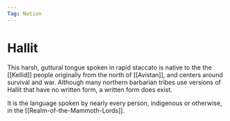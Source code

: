 ```yaml
---
Tag: Notion
---
```

# Hallit
This harsh, guttural tongue spoken in rapid staccato is native to the the [[Kellid]] people originally from the north of [[Avistan]], and centers around survival and war. Although many northern barbarian tribes use versions of Hallit that have no written form, a written form does exist.

It is the language spoken by nearly every person, indigenous or otherwise, in the [[Realm-of-the-Mammoth-Lords]]. 
